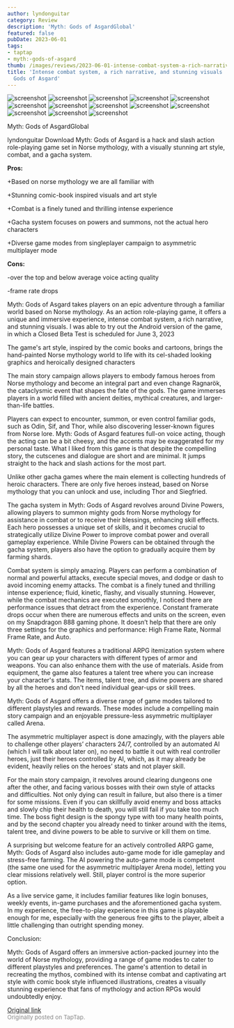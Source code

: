 ```yaml
---
author: lyndonguitar
category: Review
description: 'Myth: Gods of AsgardGlobal'
featured: false
pubDate: 2023-06-01
tags:
- taptap
- myth:-gods-of-asgard
thumb: /images/reviews/2023-06-01-intense-combat-system-a-rich-narrative-and-stunning-visuals--review---myth-gods-of-asgard-0.avif
title: 'Intense combat system, a rich narrative, and stunning visuals | Review - Myth:
  Gods of Asgard'
---
```


<div class="gallery">
  <img src="/images/reviews/2023-06-01-intense-combat-system-a-rich-narrative-and-stunning-visuals--review---myth-gods-of-asgard-0.avif" alt="screenshot" />
  <img src="/images/reviews/2023-06-01-intense-combat-system-a-rich-narrative-and-stunning-visuals--review---myth-gods-of-asgard-1.avif" alt="screenshot" />
  <img src="/images/reviews/2023-06-01-intense-combat-system-a-rich-narrative-and-stunning-visuals--review---myth-gods-of-asgard-2.avif" alt="screenshot" />
  <img src="/images/reviews/2023-06-01-intense-combat-system-a-rich-narrative-and-stunning-visuals--review---myth-gods-of-asgard-3.avif" alt="screenshot" />
  <img src="/images/reviews/2023-06-01-intense-combat-system-a-rich-narrative-and-stunning-visuals--review---myth-gods-of-asgard-4.avif" alt="screenshot" />
  <img src="/images/reviews/2023-06-01-intense-combat-system-a-rich-narrative-and-stunning-visuals--review---myth-gods-of-asgard-5.avif" alt="screenshot" />
  <img src="/images/reviews/2023-06-01-intense-combat-system-a-rich-narrative-and-stunning-visuals--review---myth-gods-of-asgard-6.avif" alt="screenshot" />
  <img src="/images/reviews/2023-06-01-intense-combat-system-a-rich-narrative-and-stunning-visuals--review---myth-gods-of-asgard-7.avif" alt="screenshot" />
  <img src="/images/reviews/2023-06-01-intense-combat-system-a-rich-narrative-and-stunning-visuals--review---myth-gods-of-asgard-8.avif" alt="screenshot" />
  <img src="/images/reviews/2023-06-01-intense-combat-system-a-rich-narrative-and-stunning-visuals--review---myth-gods-of-asgard-9.avif" alt="screenshot" />
  <img src="/images/reviews/2023-06-01-intense-combat-system-a-rich-narrative-and-stunning-visuals--review---myth-gods-of-asgard-10.avif" alt="screenshot" />
  <img src="/images/reviews/2023-06-01-intense-combat-system-a-rich-narrative-and-stunning-visuals--review---myth-gods-of-asgard-11.avif" alt="screenshot" />
  <img src="/images/reviews/2023-06-01-intense-combat-system-a-rich-narrative-and-stunning-visuals--review---myth-gods-of-asgard-12.avif" alt="screenshot" />
</div>

Myth: Gods of AsgardGlobal

lyndonguitar
Download
Myth: Gods of Asgard is a hack and slash action role-playing game set in Norse mythology, with a visually stunning art style, combat, and a gacha system.


**Pros:**


+Based on norse mythology we are all familiar with

+Stunning comic-book inspired visuals and art style

+Combat is a finely tuned and thrilling intense experience

+Gacha system focuses on powers and summons, not the actual hero characters

+Diverse game modes from singleplayer campaign to asymmetric multiplayer mode


**Cons:**


-over the top and below average voice acting quality

-frame rate drops

Myth: Gods of Asgard takes players on an epic adventure through a familiar world based on Norse mythology. As an action role-playing game, it offers a unique and immersive experience, intense combat system, a rich narrative, and stunning visuals. I was able to try out the Android version of the game, in which a Closed Beta Test is scheduled for June 3, 2023

The game's art style, inspired by the comic books and cartoons, brings the hand-painted Norse mythology world to life with its cel-shaded looking graphics and heroically designed characters

The main story campaign allows players to embody famous heroes from Norse mythology and become an integral part and even change Ragnarök, the cataclysmic event that shapes the fate of the gods. The game immerses players in a world filled with ancient deities, mythical creatures, and larger-than-life battles.

Players can expect to encounter, summon, or even control familiar gods, such as Odin, Sif, and Thor, while also discovering lesser-known figures from Norse lore. Myth: Gods of Asgard features full-on voice acting, though the acting can be a bit cheesy, and the accents may be exaggerated for my personal taste. What I liked from this game is that despite the compelling story, the cutscenes and dialogue are short and are minimal. It jumps straight to the hack and slash actions for the most part.

Unlike other gacha games where the main element is collecting hundreds of heroic characters. There are only five heroes instead, based on Norse mythology that you can unlock and use, including Thor and Siegfried.

The gacha system in Myth: Gods of Asgard revolves around Divine Powers, allowing players to summon mighty gods from Norse mythology for assistance in combat or to receive their blessings, enhancing skill effects. Each hero possesses a unique set of skills, and it becomes crucial to strategically utilize Divine Power to improve combat power and overall gameplay experience. While Divine Powers can be obtained through the gacha system, players also have the option to gradually acquire them by farming shards.

Combat system is simply amazing. Players can perform a combination of normal and powerful attacks, execute special moves, and dodge or dash to avoid incoming enemy attacks. The combat is a finely tuned and thrilling intense experience; fluid, kinetic, flashy, and visually stunning. However, while the combat mechanics are executed smoothly, I noticed there are performance issues that detract from the experience. Constant framerate drops occur when there are numerous effects and units on the screen, even on my Snapdragon 888 gaming phone. It doesn’t help that there are only three settings for the graphics and performance: High Frame Rate, Normal Frame Rate, and Auto.

Myth: Gods of Asgard features a traditional ARPG itemization system where you can gear up your characters with different types of armor and weapons. You can also enhance them with the use of materials. Aside from equipment, the game also features a talent tree where you can increase your character's stats. The items, talent tree, and divine powers are shared by all the heroes and don't need individual gear-ups or skill trees.

Myth: Gods of Asgard offers a diverse range of game modes tailored to different playstyles and rewards. These modes include a compelling main story campaign and an enjoyable pressure-less asymmetric multiplayer called Arena.

The asymmetric multiplayer aspect is done amazingly, with the players able to challenge other players’ characters 24/7, controlled by an automated AI (which I will talk about later on), no need to battle it out with real controller heroes, just their heroes controlled by AI, which, as it may already be evident, heavily relies on the heroes’ stats and not player skill.

For the main story campaign, it revolves around clearing dungeons one after the other, and facing various bosses with their own style of attacks and difficulties. Not only dying can result in failure, but also there is a timer for some missions. Even if you can skillfully avoid enemy and boss attacks and slowly chip their health to death, you will still fail if you take too much time. The boss fight design is the spongy type with too many health points, and by the second chapter you already need to tinker around with the items, talent tree, and divine powers to be able to survive or kill them on time.

A surprising but welcome feature for an actively controlled ARPG game, Myth: Gods of Asgard also includes auto-game mode for idle gameplay and stress-free farming. The AI powering the auto-game mode is competent (the same one used for the asymmetric multiplayer Arena mode), letting you clear missions relatively well. Still, player control is the more superior option.

As a live service game, it includes familiar features like login bonuses, weekly events, in-game purchases and the aforementioned gacha system. In my experience, the free-to-play experience in this game is playable enough for me, especially with the generous free gifts to the player, albeit a little challenging than outright spending money.

Conclusion:

Myth: Gods of Asgard offers an immersive action-packed journey into the world of Norse mythology, providing a range of game modes to cater to different playstyles and preferences. The game's attention to detail in recreating the mythos, combined with its intense combat and captivating art style with comic book style influenced illustrations, creates a visually stunning experience that fans of mythology and action RPGs would undoubtedly enjoy.

[Original link](https://www.taptap.io/post/5737185)<br><span style="font-size: 0.95em; color: #888;">Originally posted on TapTap.</span>